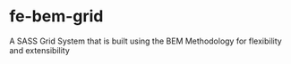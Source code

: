 fe-bem-grid
===========

A SASS Grid System that is built using the BEM Methodology for flexibility and extensibility
